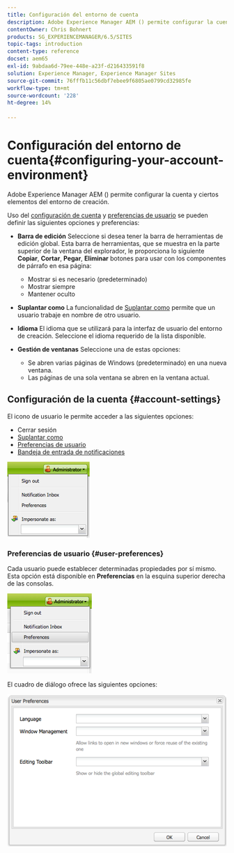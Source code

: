```yaml
---
title: Configuración del entorno de cuenta
description: Adobe Experience Manager AEM () permite configurar la cuenta y ciertos elementos del entorno de creación.
contentOwner: Chris Bohnert
products: SG_EXPERIENCEMANAGER/6.5/SITES
topic-tags: introduction
content-type: reference
docset: aem65
exl-id: 9abdaa6d-79ee-448e-a23f-d216433591f8
solution: Experience Manager, Experience Manager Sites
source-git-commit: 76fffb11c56dbf7ebee9f6805ae0799cd32985fe
workflow-type: tm+mt
source-wordcount: '228'
ht-degree: 14%

---
```


# Configuración del entorno de cuenta{#configuring-your-account-environment}

Adobe Experience Manager AEM () permite configurar la cuenta y ciertos elementos del entorno de creación.

Uso del [configuración de cuenta](#account-settings) y [preferencias de usuario](#user-preferences) se pueden definir las siguientes opciones y preferencias:

* **Barra de edición**
Seleccione si desea tener la barra de herramientas de edición global. Esta barra de herramientas, que se muestra en la parte superior de la ventana del explorador, le proporciona lo siguiente **Copiar**, **Cortar**, **Pegar**, **Eliminar** botones para usar con los componentes de párrafo en esa página:

   * Mostrar si es necesario (predeterminado)
   * Mostrar siempre
   * Mantener oculto

* **Suplantar como**
La funcionalidad de [Suplantar como](/help/sites-administering/security.md#impersonating-another-user) permite que un usuario trabaje en nombre de otro usuario.

* **Idioma**
El idioma que se utilizará para la interfaz de usuario del entorno de creación. Seleccione el idioma requerido de la lista disponible.

* **Gestión de ventanas**
Seleccione una de estas opciones:

   * Se abren varias páginas de Windows (predeterminado) en una nueva ventana.
   * Las páginas de una sola ventana se abren en la ventana actual.

## Configuración de la cuenta {#account-settings}

El icono de usuario le permite acceder a las siguientes opciones:

* Cerrar sesión
* [Suplantar como](/help/sites-administering/security.md#impersonating-another-user)
* [Preferencias de usuario](#user-preferences)
* [Bandeja de entrada de notificaciones](/help/sites-classic-ui-authoring/author-env-inbox.md)

![chlimage_1-122](assets/chlimage_1-122.png)

### Preferencias de usuario {#user-preferences}

Cada usuario puede establecer determinadas propiedades por sí mismo. Esta opción está disponible en **Preferencias** en la esquina superior derecha de las consolas.

![screen_shot_2012-02-08at105033am](assets/screen_shot_2012-02-08at105033am.png)

El cuadro de diálogo ofrece las siguientes opciones:

![chlimage_1-123](assets/chlimage_1-123.png)
